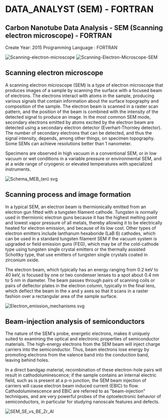 # DATA_ANALYST (SEM) - FORTRAN
Carbon Nanotube Data Analysis - SEM (Scanning electron microscope) - FORTRAN
-----
Create Year: 2015
Programming Language : FORTRAN

![Scanning-electron-microscope](https://user-images.githubusercontent.com/13979489/121398695-4bc14c00-c95e-11eb-8903-04f3a6099271.jpg)
![Scanning-Electron-Microscope-SEM](https://user-images.githubusercontent.com/13979489/121398705-4ebc3c80-c95e-11eb-8abb-0ef4cab39042.jpg)

Scanning electron microscope
----

A scanning electron microscope (SEM) is a type of electron microscope that produces images of a sample by scanning the surface with a focused beam of electrons. The electrons interact with atoms in the sample, producing various signals that contain information about the surface topography and composition of the sample. The electron beam is scanned in a raster scan pattern, and the position of the beam is combined with the intensity of the detected signal to produce an image. In the most common SEM mode, secondary electrons emitted by atoms excited by the electron beam are detected using a secondary electron detector (Everhart-Thornley detector). The number of secondary electrons that can be detected, and thus the signal intensity, depends, among other things, on specimen topography. Some SEMs can achieve resolutions better than 1 nanometer.

Specimens are observed in high vacuum in a conventional SEM, or in low vacuum or wet conditions in a variable pressure or environmental SEM, and at a wide range of cryogenic or elevated temperatures with specialized instruments.

![Schema_MEB_(en) svg](https://user-images.githubusercontent.com/13979489/121264995-bf148080-c8c0-11eb-9716-aa9d65e51853.png)

Scanning process and image formation
----
In a typical SEM, an electron beam is thermionically emitted from an electron gun fitted with a tungsten filament cathode. Tungsten is normally used in thermionic electron guns because it has the highest melting point and lowest vapor pressure of all metals, thereby allowing it to be electrically heated for electron emission, and because of its low cost. Other types of electron emitters include lanthanum hexaboride (LaB
6) cathodes, which can be used in a standard tungsten filament SEM if the vacuum system is upgraded or field emission guns (FEG), which may be of the cold-cathode type using tungsten single crystal emitters or the thermally assisted Schottky type, that use emitters of tungsten single crystals coated in zirconium oxide.

The electron beam, which typically has an energy ranging from 0.2 keV to 40 keV, is focused by one or two condenser lenses to a spot about 0.4 nm to 5 nm in diameter. The beam passes through pairs of scanning coils or pairs of deflector plates in the electron column, typically in the final lens, which deflect the beam in the x and y axes so that it scans in a raster fashion over a rectangular area of the sample surface.

![Electron_emission_mechanisms svg](https://user-images.githubusercontent.com/13979489/121265286-4235d680-c8c1-11eb-8bd4-ffa13ac28698.png)


Beam-injection analysis of semiconductors
---
The nature of the SEM's probe, energetic electrons, makes it uniquely suited to examining the optical and electronic properties of semiconductor materials. The high-energy electrons from the SEM beam will inject charge carriers into the semiconductor. Thus, beam electrons lose energy by promoting electrons from the valence band into the conduction band, leaving behind holes.

In a direct bandgap material, recombination of these electron-hole pairs will result in cathodoluminescence; if the sample contains an internal electric field, such as is present at a p-n junction, the SEM beam injection of carriers will cause electron beam induced current (EBIC) to flow. Cathodoluminescence and EBIC are referred to as "beam-injection" techniques, and are very powerful probes of the optoelectronic behavior of semiconductors, in particular for studying nanoscale features and defects.

![SEM_SE_vs_BE_Zr_Al](https://user-images.githubusercontent.com/13979489/121265328-4eba2f00-c8c1-11eb-8089-73e5e1f579c0.png)

